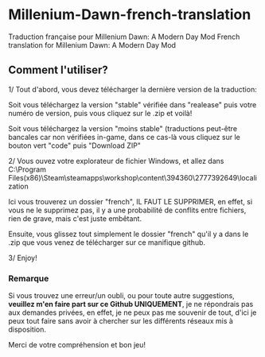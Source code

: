 # Millenium-Dawn-french-translation
Traduction française pour Millenium Dawn: A Modern Day Mod
French translation for Millenium Dawn: A Modern Day Mod

## Comment l'utiliser?

1/ Tout d'abord, vous devez télécharger la dernière version de la traduction: 

   Soit vous téléchargez la version "stable" vérifiée dans "realease" puis votre numéro de version, puis vous cliquez sur le .zip et voilà!
    
   Soit vous téléchargez la version "moins stable" (traductions peut-être bancales car non vérifiées in-game, dans ce cas-là vous cliquez sur le bouton vert "code" puis "Download ZIP"

2/ Vous ouvez votre explorateur de fichier Windows, et allez dans C:\Program Files(x86)\Steam\steamapps\workshop\content\394360\2777392649\localization

   Ici vous trouverez un dossier "french", IL FAUT LE SUPPRIMER, en effet, si vous ne le supprimez pas, il y a une probabilité de conflits entre fichiers, rien de grave, mais c'est juste embêtant.

   Ensuite, vous glissez tout simplement le dossier "french" qu'il y a dans le .zip que vous venez de télécharger sur ce manifique github.

3/ Enjoy!


### Remarque

Si vous trouvez une erreur/un oubli, ou pour toute autre suggestions, **veuillez m'en faire part sur ce Github UNIQUEMENT**, je ne répondrais pas aux demandes privées, en effet, je ne peux pas me souvenir de tout, d'ici je peux tout faire sans avoir à chercher sur les différents réseaux mis à disposition.

Merci de votre compréhension et bon jeu!
